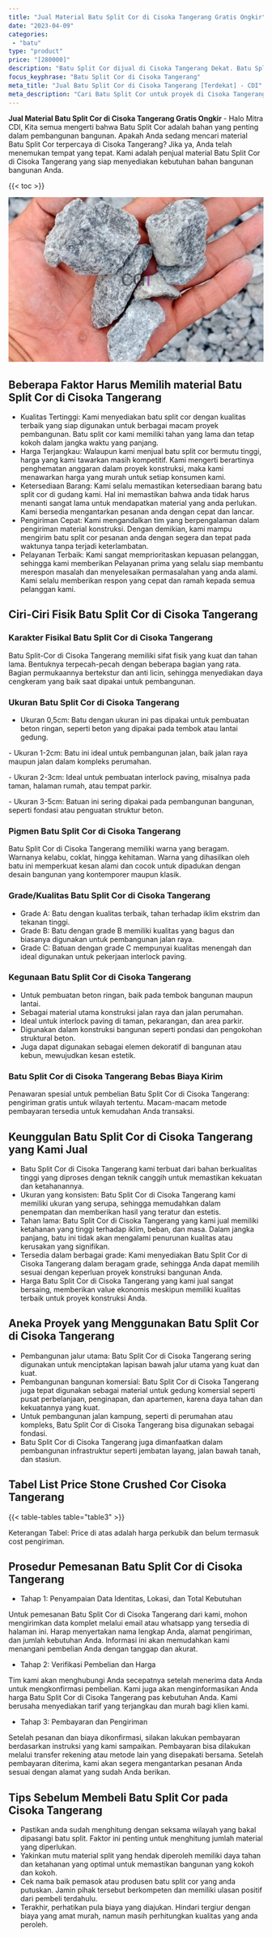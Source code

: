 ```yaml
---
title: "Jual Material Batu Split Cor di Cisoka Tangerang Gratis Ongkir"
date: "2023-04-09"
categories:
 - "batu"
type: "product"
price: "[280000]"
description: "Batu Split Cor dijual di Cisoka Tangerang Dekat. Batu Split Cor ini sering dipakai dalam proyek konstruksi sebagai campuran beton yang berkualitas dan awet. Kontak kami untuk mendapatkan informasi lebih lanjut."
focus_keyphrase: "Batu Split Cor di Cisoka Tangerang"
meta_title: "Jual Batu Split Cor di Cisoka Tangerang [Terdekat] - CDI"
meta_description: "Cari Batu Split Cor untuk proyek di Cisoka Tangerang? Kami menyediakan Batu Split Cor berkualitas untuk material cor beton. Raih penawaran terbaik sekarang."
---
```


**Jual Material Batu Split Cor di Cisoka Tangerang Gratis Ongkir** - Halo Mitra CDI, Kita semua mengerti bahwa Batu Split Cor adalah bahan  yang penting dalam pembangunan bangunan. Apakah Anda sedang mencari material Batu Split Cor terpercaya di Cisoka Tangerang? Jika ya, Anda telah menemukan tempat yang tepat. Kami adalah penjual material Batu Split Cor di Cisoka Tangerang yang siap menyediakan kebutuhan bahan bangunan bangunan Anda.

{{< toc >}}

![Jual Material Batu Split Cor di Cisoka Tangerang Gratis Ongkir](/images/batu/batu-split-07.jpg)

## Beberapa Faktor Harus Memilih material Batu Split Cor di Cisoka Tangerang

*   Kualitas Tertinggi: Kami menyediakan batu split cor dengan kualitas terbaik yang siap digunakan untuk berbagai macam proyek pembangunan. Batu split cor kami memiliki tahan yang lama dan tetap kokoh dalam jangka waktu yang panjang.
*   Harga Terjangkau: Walaupun kami menjual batu split cor bermutu tinggi, harga yang kami tawarkan masih kompetitif. Kami mengerti berartinya penghematan anggaran dalam proyek konstruksi, maka kami menawarkan harga yang murah untuk setiap konsumen kami.
*   Ketersediaan Barang: Kami selalu memastikan ketersediaan barang batu split cor di gudang kami. Hal ini memastikan bahwa anda tidak harus menanti sangat lama untuk mendapatkan material yang anda perlukan. Kami bersedia mengantarkan pesanan anda dengan cepat dan lancar.
*   Pengiriman Cepat: Kami mengandalkan tim yang berpengalaman dalam pengiriman material konstruksi. Dengan demikian, kami mampu mengirim batu split cor pesanan anda dengan segera dan tepat pada waktunya tanpa terjadi keterlambatan.
*   Pelayanan Terbaik: Kami sangat memprioritaskan kepuasan pelanggan, sehingga kami memberikan Pelayanan prima yang selalu siap membantu merespon masalah dan menyelesaikan permasalahan yang anda alami. Kami selalu memberikan respon yang cepat dan ramah kepada semua pelanggan kami.

## Ciri-Ciri Fisik Batu Split Cor di Cisoka Tangerang

### Karakter Fisikal Batu Split Cor di Cisoka Tangerang

Batu Split-Cor di Cisoka Tangerang memiliki sifat fisik yang kuat dan tahan lama. Bentuknya terpecah-pecah dengan beberapa bagian yang rata. Bagian permukaannya bertekstur dan anti licin, sehingga menyediakan daya cengkeram yang baik saat dipakai untuk pembangunan.

### Ukuran Batu Split Cor di Cisoka Tangerang

- Ukuran 0,5cm: Batu dengan ukuran ini pas dipakai untuk pembuatan beton ringan, seperti beton yang dipakai pada tembok atau lantai gedung.  

\- Ukuran 1-2cm: Batu ini ideal untuk pembangunan jalan, baik jalan raya maupun jalan dalam kompleks perumahan.  

\- Ukuran 2-3cm: Ideal untuk pembuatan interlock paving, misalnya pada taman, halaman rumah, atau tempat parkir.  

\- Ukuran 3-5cm: Batuan ini sering dipakai pada pembangunan bangunan, seperti fondasi atau penguatan struktur beton.

### Pigmen Batu Split Cor di Cisoka Tangerang

Batu Split Cor di Cisoka Tangerang memiliki warna yang beragam. Warnanya kelabu, coklat, hingga kehitaman. Warna yang dihasilkan oleh batu ini memperkuat kesan alami dan cocok untuk dipadukan dengan desain bangunan yang kontemporer maupun klasik.

### Grade/Kualitas Batu Split Cor di Cisoka Tangerang

*   Grade A: Batu dengan kualitas terbaik, tahan terhadap iklim ekstrim dan tekanan tinggi.
*   Grade B: Batu dengan grade B memiliki kualitas yang bagus dan biasanya digunakan untuk pembangunan jalan raya.
*   Grade C: Batuan dengan grade C mempunyai kualitas menengah dan ideal digunakan untuk pekerjaan interlock paving.

### Kegunaan Batu Split Cor di Cisoka Tangerang

*   Untuk pembuatan beton ringan, baik pada tembok bangunan maupun lantai.
*   Sebagai material utama konstruksi jalan raya dan jalan perumahan.
*   Ideal untuk interlock paving di taman, pekarangan, dan area parkir.
*   Digunakan dalam konstruksi bangunan seperti pondasi dan pengokohan struktural beton.
*   Juga dapat digunakan sebagai elemen dekoratif di bangunan atau kebun, mewujudkan kesan estetik.

### Batu Split Cor di Cisoka Tangerang Bebas Biaya Kirim

Penawaran spesial untuk pembelian Batu Split Cor di Cisoka Tangerang: pengiriman gratis untuk wilayah tertentu. Macam-macam metode pembayaran tersedia untuk kemudahan Anda transaksi.

## Keunggulan Batu Split Cor di Cisoka Tangerang yang Kami Jual

*   Batu Split Cor di Cisoka Tangerang kami terbuat dari bahan berkualitas tinggi yang diproses dengan teknik canggih untuk memastikan kekuatan dan ketahanannya.
*   Ukuran yang konsisten: Batu Split Cor di Cisoka Tangerang kami memiliki ukuran yang serupa, sehingga memudahkan dalam penempatan dan memberikan hasil yang teratur dan estetis.
*   Tahan lama: Batu Split Cor di Cisoka Tangerang yang kami jual memiliki ketahanan yang tinggi terhadap iklim, beban, dan masa. Dalam jangka panjang, batu ini tidak akan mengalami penurunan kualitas atau kerusakan yang signifikan.
*   Tersedia dalam berbagai grade: Kami menyediakan Batu Split Cor di Cisoka Tangerang dalam beragam grade, sehingga Anda dapat memilih sesuai dengan keperluan proyek konstruksi bangunan Anda.
*   Harga Batu Split Cor di Cisoka Tangerang yang kami jual sangat bersaing, memberikan value ekonomis meskipun memiliki kualitas terbaik untuk proyek konstruksi Anda.

## Aneka Proyek yang Menggunakan Batu Split Cor di Cisoka Tangerang

*   Pembangunan jalur utama: Batu Split Cor di Cisoka Tangerang sering digunakan untuk menciptakan lapisan bawah jalur utama yang kuat dan kuat.
*   Pembangunan bangunan komersial: Batu Split Cor di Cisoka Tangerang juga tepat digunakan sebagai material untuk gedung komersial seperti pusat perbelanjaan, penginapan, dan apartemen, karena daya tahan dan kekuatannya yang kuat.
*   Untuk pembangunan jalan kampung, seperti di perumahan atau kompleks, Batu Split Cor di Cisoka Tangerang bisa digunakan sebagai fondasi.
*   Batu Split Cor di Cisoka Tangerang juga dimanfaatkan dalam pembangunan infrastruktur seperti jembatan layang, jalan bawah tanah, dan stasiun.

## Tabel List Price Stone Crushed Cor Cisoka Tangerang

{{< table-tables table="table3" >}}

Keterangan Tabel: Price di atas adalah harga perkubik dan belum termasuk cost pengiriman.

## Prosedur Pemesanan Batu Split Cor di Cisoka Tangerang

*   Tahap 1: Penyampaian Data Identitas, Lokasi, dan Total Kebutuhan

Untuk pemesanan Batu Split Cor di Cisoka Tangerang dari kami, mohon mengirimkan data komplet melalui email atau whatsapp yang tersedia di halaman ini. Harap menyertakan nama lengkap Anda, alamat pengiriman, dan jumlah kebutuhan Anda. Informasi ini akan memudahkan kami menangani pembelian Anda dengan tanggap dan akurat.
*   Tahap 2: Verifikasi Pembelian dan Harga

Tim kami akan menghubungi Anda secepatnya setelah menerima data Anda untuk mengkonfirmasi pembelian. Kami juga akan menginformasikan Anda harga Batu Split Cor di Cisoka Tangerang pas kebutuhan Anda. Kami berusaha menyediakan tarif yang terjangkau dan murah bagi klien kami.
*   Tahap 3: Pembayaran dan Pengiriman

Setelah pesanan dan biaya dikonfirmasi, silakan lakukan pembayaran berdasarkan instruksi yang kami sampaikan. Pembayaran bisa dilakukan melalui transfer rekening atau metode lain yang disepakati bersama. Setelah pembayaran diterima, kami akan segera mengantarkan pesanan Anda sesuai dengan alamat yang sudah Anda berikan.

## Tips Sebelum Membeli Batu Split Cor pada Cisoka Tangerang

*   Pastikan anda sudah menghitung dengan seksama wilayah yang bakal dipasangi batu split. Faktor ini penting untuk menghitung jumlah material yang diperlukan.
*   Yakinkan mutu material split yang hendak diperoleh memiliki daya tahan dan ketahanan yang optimal untuk memastikan bangunan yang kokoh dan kokoh.
*   Cek nama baik pemasok atau produsen batu split cor yang anda putuskan. Jamin pihak tersebut berkompeten dan memiliki ulasan positif dari pembeli terdahulu.
*   Terakhir, perhatikan pula biaya yang diajukan. Hindari tergiur dengan biaya yang amat murah, namun masih perhitungkan kualitas yang anda peroleh.